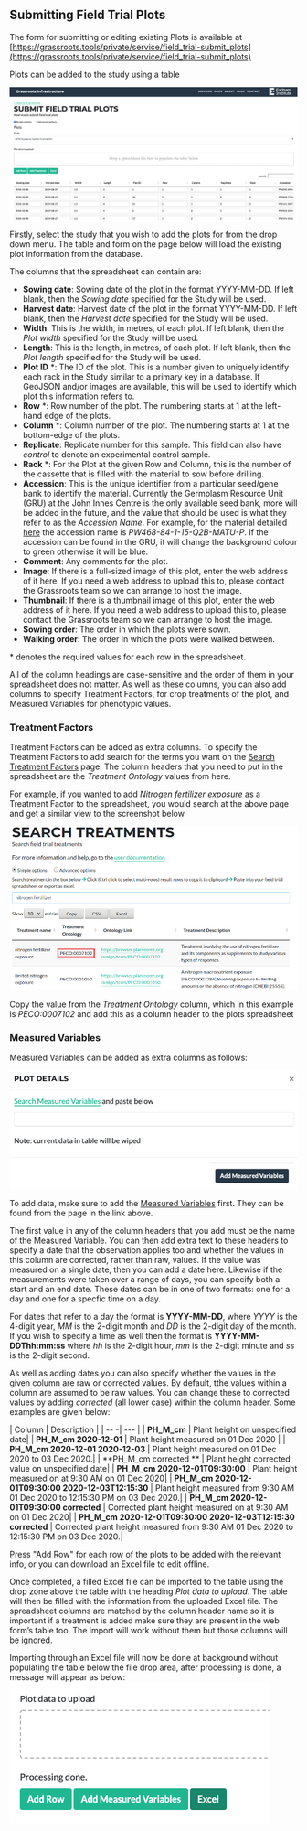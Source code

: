 ## Submitting Field Trial Plots

The form for submitting or editing existing Plots is available at  [https://grassroots.tools/private/service/field_trial-submit_plots](https://grassroots.tools/private/service/field_trial-submit_plots)

Plots can be added to the study using a table

![The form for submitting field trial plots](images/Image_2.png)

Firstly, select the study that you wish to add the plots for from the drop down menu. The table and form on the page below will load the existing plot information from the database.


The columns that the spreadsheet can contain are:

 * **Sowing date**: Sowing date of the plot in the format YYYY-MM-DD. If left blank, then the *Sowing date* specified for the Study will be used.
 * **Harvest date**: Harvest date of the plot in the format YYYY-MM-DD. If left blank, then the *Harvest date* specified for the Study will be used.
 * **Width**: This is the width, in metres, of each plot. If left blank, then the *Plot width* specified for the Study will be used.
 * **Length**: This is the length, in metres, of each plot. If left blank, then the *Plot length* specified for the Study will be used.
 * **Plot ID** *: The ID of the plot. This is a number given to uniquely identify each rack in the Study similar to a primary key in a database.
	If GeoJSON and/or images are available, this will be used to identify which plot this information refers to.
 * **Row** *: Row number of the plot. The numbering starts at 1 at the left-hand edge of the plots.
 * **Column** *: Column number of the plot. The numbering starts at 1 at the bottom-edge of the plots.
 * **Replicate**: Replicate number for this sample. This field can also have *control* to denote an experimental control sample.
 * **Rack** *: For the Plot at the given Row and Column, this is the number of the cassette that is filled with the material to sow before drilling.
 * **Accession**: This is the unique identifier from a particular seed/gene bank to identify the material. Currently the Germplasm Resource Unit (GRU) at the John Innes Centre is the only available seed bank, more will be added in the future, and the value that should be used is what they refer to as the *Accession Name*. For example, for the material detailed [here](https://www.seedstor.ac.uk/search-infoaccession.php?idPlant=39145) the accession name is *PW468-84-1-15-Q2B-MATU-P*. If the accession can be found in the GRU, it will change the background colour to green otherwise it will be blue.
 * **Comment**: Any comments for the plot.
 * **Image**: If there is a full-sized image of this plot, enter the web address of it here. If you need a web address to upload this to, please contact the Grassroots team so we can arrange to host the image.
 * **Thumbnail**: If there is a thumbnail image of this plot, enter the web address of it here. If you need a web address to upload this to, please contact the Grassroots team so we can arrange to host the image.
 * **Sowing order**: The order in which the plots were sown.
 * **Walking order**: The order in which the plots were walked between.

\* denotes the required values for each row in the spreadsheet.

All of the column headings are case-sensitive and the order of them in your spreadsheet does not matter. As well as these columns, you can also add columns to specify Treatment Factors, for crop treatments of the plot, and Measured Variables for phenotypic values.

### Treatment Factors

Treatment Factors can be added as extra columns. To specify the Treatment Factors to add search for the terms you want on the [Search Treatment Factors](https://grassroots.tools/docs/user/services/field_trial/search_treatments.md) page. The column headers that you need to put in the spreadsheet are the *Treatment Ontology* values from here.

For example, if you wanted to add *Nitrogen fertilizer exposure* as a Treatment Factor to the spreadsheet, you would search at the above page and get a similar view to the screenshot below

![Search for a Treatment](images/search_treatments_1.png)

Copy the value from the *Treatment Ontology* column, which in this example is *PECO:0007102* and add this as a column header to the plots spreadsheet

### Measured Variables

Measured Variables can be added as extra columns as follows:

![Add Measured Variables dialogue](images/Image_3.png)


To add data, make sure to add the [Measured Variables](https://grassroots.tools/public/service/field_trial-search_measured_variables) first. 
They can be found from the page in the link above. 

The first value in any of the column headers that you add must be the name of the Measured Variable. You can then add extra text to these headers to specify a date that the observation applies too and whether the values in this column are corrected, rather than raw, values. If the value was measured on a single date, then you can add a date here.  Likewise if the measurements were taken over a range of days, you can specify both a start and an end date. These dates can be in one of two formats: one for a day and one for a specfic time on a day.

For dates that refer to a day the format is **YYYY-MM-DD**, where *YYYY* is the 4-digit year, *MM* is the 2-digit month and *DD* is the 2-digit day of the month. If you wish to specify a time as well then the format is **YYYY-MM-DDThh:mm:ss** where *hh* is the 2-digit hour, *mm* is the 2-digit minute and *ss* is the 2-digit second.

As well as adding dates you can also specify whether the values in the given column are raw or corrected values. By default, tthe values within a column are assumed to be raw values. You can change these to corrected values by adding *corrected* (all lower case) within the column header. Some examples are given below:


| Column | Description |
| -- -| --- |
| **PH_M_cm** | Plant height on unspecified date|
| **PH_M_cm 2020-12-01** | Plant height measured on 01 Dec 2020 |
| **PH_M_cm 2020-12-01 2020-12-03** | Plant height measured on 01 Dec 2020 to 03 Dec 2020.|
| **PH_M_cm corrected ** | Plant height corrected value on unspecified date|
| **PH_M_cm 2020-12-01T09:30:00** | Plant height measured on at 9:30 AM on 01 Dec 2020|
| **PH_M_cm 2020-12-01T09:30:00 2020-12-03T12:15:30** | Plant height measured from 9:30 AM 01 Dec 2020 to 12:15:30 PM on 03 Dec 2020.|
| **PH_M_cm 2020-12-01T09:30:00 corrected** | Corrected plant height measured on at 9:30 AM on 01 Dec 2020|
| **PH_M_cm 2020-12-01T09:30:00 2020-12-03T12:15:30 corrected** | Corrected plant height measured from 9:30 AM 01 Dec 2020 to 12:15:30 PM on 03 Dec 2020.|




Press "Add Row" for each row of the plots to be added with the relevant info, or you can download an Excel file to edit offline.


Once completed, a filled Excel file can be imported to the table using the drop zone above the table with the
            heading *Plot data to upload*. The table will then be filled with the information from the uploaded
            Excel file. The spreadsheet columns are matched by the column header name so it is important if a treatment
            is added make sure they are present in the web form’s table too. The import will work without them but those
            columns will be ignored.

Importing through an Excel file will now be done at background without populating the table below the file drop area, after processing is done, a message will appear as below:
![New columns](images/plot_excel_import.png)
